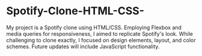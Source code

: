 # Spotify-Clone-HTML-CSS-
 My project is a Spotify clone using HTML/CSS. Employing Flexbox and media queries for responsiveness, I aimed to replicate Spotify's look. While challenging to clone exactly, I focused on design elements, layout, and color schemes. Future updates will include JavaScript functionality.
